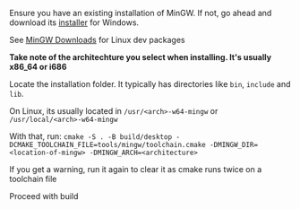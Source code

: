 Ensure you have an existing installation of MinGW. If not, go ahead and download its [installer](http://sourceforge.net/projects/mingw-w64/files/Toolchains%20targetting%20Win32/Personal%20Builds/mingw-builds/installer/mingw-w64-install.exe/download) for Windows.

See [MinGW Downloads](https://www.mingw-w64.org/downloads/) for Linux dev packages

**Take note of the architechture you select when installing. It's usually x86_64 or i686**

Locate the installation folder. It typically has directories like `bin`, `include` and `lib`.

On Linux, its usually located in `/usr/<arch>-w64-mingw` or `/usr/local/<arch>-w64-mingw`

With that, run:
`cmake -S . -B build/desktop -DCMAKE_TOOLCHAIN_FILE=tools/mingw/toolchain.cmake -DMINGW_DIR=<location-of-mingw> -DMINGW_ARCH=<architecture>`

If you get a warning, run it again to clear it as cmake runs twice on a toolchain file

Proceed with build


